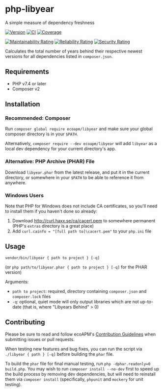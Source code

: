 # php-libyear
A simple measure of dependency freshness

[![Version](https://img.shields.io/packagist/v/ecoapm/libyear?logo=packagist&label=Install)](https://packagist.org/packages/ecoAPM/libyear)
[![CI](https://github.com/ecoAPM/php-libyear/workflows/CI/badge.svg)](https://github.com/ecoAPM/php-libyear/actions)
[![Coverage](https://sonarcloud.io/api/project_badges/measure?project=ecoAPM_php-libyear&metric=coverage)](https://sonarcloud.io/dashboard?id=ecoAPM_php-libyear)

[![Maintainability Rating](https://sonarcloud.io/api/project_badges/measure?project=ecoAPM_php-libyear&metric=sqale_rating)](https://sonarcloud.io/dashboard?id=ecoAPM_php-libyear)
[![Reliability Rating](https://sonarcloud.io/api/project_badges/measure?project=ecoAPM_php-libyear&metric=reliability_rating)](https://sonarcloud.io/dashboard?id=ecoAPM_php-libyear)
[![Security Rating](https://sonarcloud.io/api/project_badges/measure?project=ecoAPM_php-libyear&metric=security_rating)](https://sonarcloud.io/dashboard?id=ecoAPM_php-libyear)


Calculates the total number of years behind their respective newest versions for all dependencies listed in `composer.json`.

## Requirements

- PHP v7.4 or later
- Composer v2

## Installation

### Recommended: Composer

Run `composer global require ecoapm/libyear` and make sure your global composer directory is in your `$PATH`.

Alternatively, `composer require --dev ecoapm/libyear` will add `libyear` as a local dev dependency for your current directory's app.

### Alternative: PHP Archive (PHAR) File

Download `libyear.phar` from the latest release, and put it in the current directory, or somewhere in your `$PATH` to be able to reference it from anywhere.

### Windows Users

Note that PHP for Windows does not include CA certificates, so you'll need to install them if you haven't done so already:
1. Download http://curl.haxx.se/ca/cacert.pem to somewhere permanent (PHP's `extras` directory is a great place)
1. Add `curl.cainfo = "[full path to]\cacert.pem"` to your `php.ini` file

## Usage

`vendor/bin/libyear { path to project } [-q]`

(or `php path/to/libyear.phar { path to project } [-q]` for the PHAR version)

Arguments:
- `path to project`: required, directory containing `composer.json` and `composer.lock` files
- `-q`: optional, quiet mode will only output libraries which are not up-to-date (that is, where "Libyears Behind" > 0)

## Contributing

Please be sure to read and follow ecoAPM's [Contribution Guidelines](CONTRIBUTING.md) when submitting issues or pull requests.

When testing new features and bug fixes, you can run the script via `./libyear { path } [-q]` before building the `phar` file.

To build the `phar` file for final manual testing, run `php -dphar.readonly=0 build.php`. You may wish to run `composer install --no-dev` first to speed up the build process by removing dev dependencies, but will need to reinstall them via `composer install` (specifically, `phpunit` and `mockery` for unit testing).
